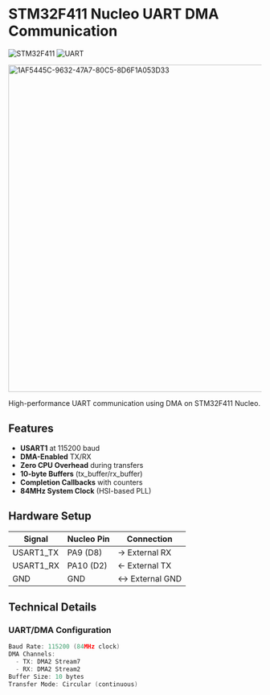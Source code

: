 # STM32F411 Nucleo UART DMA Communication

![STM32F411](https://img.shields.io/badge/STM32F411-Nucleo-blue) 
![UART](https://img.shields.io/badge/USART1-DMA_Mode-green)

<img src="https://github.com/user-attachments/assets/95dd7076-3239-4f3b-b07d-2a8f3b468817" width="650" alt="1AF5445C-9632-47A7-80C5-8D6F1A053D33">


High-performance UART communication using DMA on STM32F411 Nucleo.

## Features
- **USART1** at 115200 baud
- **DMA-Enabled** TX/RX
- **Zero CPU Overhead** during transfers
- **10-byte Buffers** (tx_buffer/rx_buffer)
- **Completion Callbacks** with counters
- **84MHz System Clock** (HSI-based PLL)

## Hardware Setup
| Signal | Nucleo Pin | Connection |
|--------|------------|------------|
| USART1_TX | PA9 (D8)  | → External RX |
| USART1_RX | PA10 (D2) | ← External TX |
| GND       | GND       | ↔ External GND |


## Technical Details
### UART/DMA Configuration 
```c
Baud Rate: 115200 (84MHz clock)
DMA Channels:
  - TX: DMA2 Stream7
  - RX: DMA2 Stream2
Buffer Size: 10 bytes
Transfer Mode: Circular (continuous)
